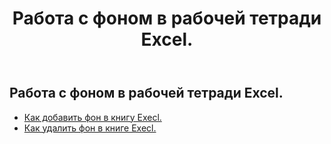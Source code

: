 ﻿---
title: Работа с фоном в рабочей тетради Excel.
second_title: Aspose.Cells Cloud Documen
linktitle: фон
type: docs
url: /ru/workbook/background/
keywords: Working with background an Excel workbook
description: Aspose.Cells Cloud REST API поддерживает работу с фоном в книге Excel. SDK поддерживает различные языки разработки. К ним относятся Android, C#, Go, Java, NodeJS, Perl, PHP, Python, Ruby и Swift.
weight: 100
---
## Работа с фоном в рабочей тетради Excel.

- [Как добавить фон в книгу Execl.](/cells/ru/workbook/background/add/)
- [Как удалить фон в книге Execl.](/cells/ru/workbook/background/delete/)
